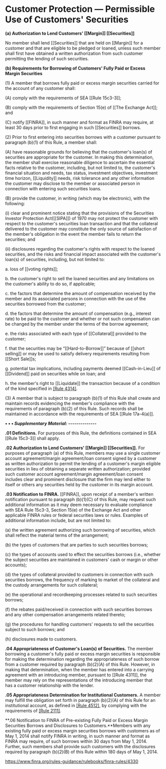 # Customer Protection — Permissible Use of Customers' Securities

**(a) Authorization to Lend Customers' [[Margin]] [[Securities]]**

No member shall lend [[Securities]] that are held on [[Margin]] for a customer and that are eligible to be pledged or loaned, unless such member shall first have obtained a written authorization from such customer permitting the lending of such securities.

**(b) Requirements for Borrowing of Customers' Fully Paid or Excess Margin Securities**

(1) A member that borrows fully paid or excess margin securities carried for the account of any customer shall:

(A) comply with the requirements of SEA [[Rule 15c3-3]];

(B) comply with the requirements of Section 15(e) of [[The Exchange Act]]; and

(C) notify [[FINRA]], in such manner and format as FINRA may require, at least 30 days prior to first engaging in such [[Securities]] borrows.

(2) Prior to first entering into securities borrows with a customer pursuant to paragraph (b)(1) of this Rule, a member shall:

(A) have reasonable grounds for believing that the customer's loan(s) of securities are appropriate for the customer. In making this determination, the member shall exercise reasonable diligence to ascertain the essential facts relative to the customer, including, but not limited to, the customer's financial situation and needs, tax status, investment objectives, investment time horizon, [[Liquidity]] needs, risk tolerance and any other information the customer may disclose to the member or associated person in connection with entering such securities loans.

(B) provide the customer, in writing (which may be electronic), with the following:

(i) clear and prominent notice stating that the provisions of the Securities Investor Protection Act([[SIPA]]) of 1970 may not protect the customer with respect to the customer's securities loan transaction and that the collateral delivered to the customer may constitute the only source of satisfaction of the member's obligation in the event the member fails to return the securities; and

(ii) disclosures regarding the customer's rights with respect to the loaned securities, and the risks and financial impact associated with the customer's loan(s) of securities, including, but not limited to:

a. loss of [[voting rights]];

b. the customer's right to sell the loaned securities and any limitations on the customer's ability to do so, if applicable;

c. the factors that determine the amount of compensation received by the member and its associated persons in connection with the use of the securities borrowed from the customer;

d. the factors that determine the amount of compensation (e.g., interest rate) to be paid to the customer and whether or not such compensation can be changed by the member under the terms of the borrow agreement;

e. the risks associated with each type of [[Collateral]] provided to the customer;

f. that the securities may be “[[Hard-to-Borrow]]” because of [[short selling]] or may be used to satisfy delivery requirements resulting from [[Short Sale]]s;

g. potential tax implications, including payments deemed [[Cash-in-Lieu]] of [[Dividend]] paid on securities while on loan; and

h. the member's right to [[Liquidate]] the transaction because of a condition of the kind specified in [[Rule 4314]](b).

(3) A member that is subject to paragraph (b)(1) of this Rule shall create and maintain records evidencing the member's compliance with the requirements of paragraph (b)(2) of this Rule. Such records shall be maintained in accordance with the requirements of SEA [[Rule 17a-4(a)]].

**• • • _Supplementary Material:_ --------------**

**.01 Definitions.** For purposes of this Rule, the definitions contained in SEA [[Rule 15c3-3]] shall apply.

**.02 Authorization to Lend Customers' [[Margin]] [[Securities]].** For purposes of paragraph (a) of this Rule, members may use a single customer account agreement/margin agreement/loan consent signed by a customer as written authorization to permit the lending of a customer's margin eligible securities in lieu of obtaining a separate written authorization; provided such customer account agreement/margin agreement/loan consent includes clear and prominent disclosure that the firm may lend either to itself or others any securities held by the customer in its margin account.

**.03 Notification to FINRA.** [[FINRA]], upon receipt of a member's written notification pursuant to paragraph (b)(1)(C) of this Rule, may request such additional information as it may deem necessary to evaluate compliance with SEA Rule 15c3-3, Section 15(e) of the Exchange Act and other applicable FINRA rules or federal securities laws or rules. Examples of additional information include, but are not limited to:

(a) the written agreement authorizing such borrowing of securities, which shall reflect the material terms of the arrangement;

(b) the types of customers that are parties to such securities borrows;

(c) the types of accounts used to effect the securities borrows (i.e., whether the subject securities are maintained in customers' cash or margin or other accounts);

(d) the types of collateral provided to customers in connection with such securities borrows, the frequency of marking to market of the collateral and the custody arrangements for such collateral;

(e) the operational and recordkeeping processes related to such securities borrows;

(f) the rebates paid/received in connection with such securities borrows and any other compensation arrangements related thereto;

(g) the procedures for handling customers' requests to sell the securities subject to such borrows; and

(h) disclosures made to customers.

**.04 Appropriateness of Customer's Loan(s) of Securities.** The member borrowing a customer's fully paid or excess margin securities is responsible for making the determination regarding the appropriateness of such borrow from a customer required by paragraph (b)(2)(A) of this Rule. However, in making that determination, when the member has entered into a carrying agreement with an introducing member, pursuant to [[Rule 4311]], the member may rely on the representations of the introducing member that has a customer relationship with the lender.

**.05 Appropriateness Determination for Institutional Customers.** A member may fulfill the obligation set forth in paragraph (b)(2)(A) of this Rule for an institutional account, as defined in [[Rule 4512]](c), by complying with the requirements of [[Rule 2111]](b).

**.06 Notification to FINRA of Pre-existing Fully Paid or Excess Margin Securities Borrows and Disclosures to Customers.**Members with any existing fully paid or excess margin securities borrows with customers as of May 1, 2014 shall notify FINRA in writing, in such manner and format as FINRA may require, of such borrows within 30 days from May 1, 2014. Further, such members shall provide such customers with the disclosures required by paragraph (b)(2)(B) of this Rule within 180 days of May 1, 2014.

https://www.finra.org/rules-guidance/rulebooks/finra-rules/4330